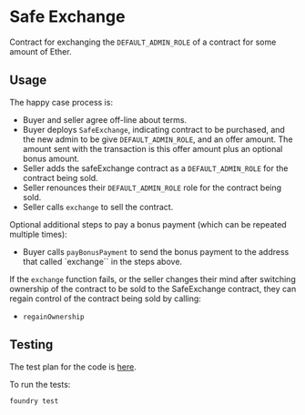 # Safe Exchange
Contract for exchanging the `DEFAULT_ADMIN_ROLE` of a contract for some amount of Ether.

## Usage

The happy case process is:

* Buyer and seller agree off-line about terms.
* Buyer deploys `SafeExchange`, indicating contract to be purchased, and the new admin to be give `DEFAULT_ADMIN_ROLE`, and an offer amount. The amount sent with the transaction is this offer amount plus an optional bonus amount.
* Seller adds the safeExchange contract as a `DEFAULT_ADMIN_ROLE` for the contract being sold.
* Seller renounces their `DEFAULT_ADMIN_ROLE` role for the contract being sold.
* Seller calls `exchange` to sell the contract.

Optional additional steps to pay a bonus payment (which can be repeated multiple times):

* Buyer calls `payBonusPayment` to send the bonus payment to the address that called `exchange`` in the steps above.

If the `exchange` function fails, or the seller changes their mind after switching ownership of the contract to be sold to the SafeExchange contract, they can regain control of the contract being sold by calling:

* `regainOwnership`


## Testing

The test plan for the code is [here](./test/README.md).

To run the tests:

```
foundry test
```
